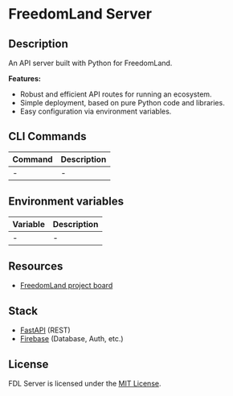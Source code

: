 # FreedomLand Server

## Description

An API server built with Python for FreedomLand.

**Features:**

-   Robust and efficient API routes for running an ecosystem.
-   Simple deployment, based on pure Python code and libraries.
-   Easy configuration via environment variables.

## CLI Commands

| Command | Description |
| ------- | ----------- |
| -       | -           |

## Environment variables

| Variable | Description |
| -------- | ----------- |
| -        | -           |

## Resources

-   [FreedomLand project board](https://github.com/fdl-mc/fdl-mc/discussions)

## Stack

-   [FastAPI](https://fastapi.tiangolo.com/) (REST)
-   [Firebase](https://firebase.google.com/) (Database, Auth, etc.)

## License

FDL Server is licensed under the [MIT License](https://github.com/fdl-mc/fdl-server/blob/master/LICENSE).
